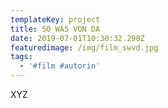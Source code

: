 ```yaml
---
templateKey: project
title: SO WAS VON DA
date: 2019-07-01T10:30:32.298Z
featuredimage: /img/film_swvd.jpg
tags:
  - '#film #autorin'
---
```

XYZ
